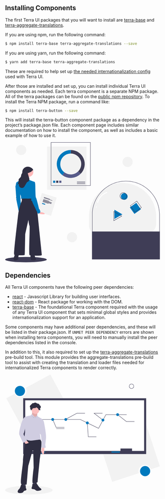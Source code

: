 ## Installing Components

<div class="tui-illustration-grid">
<div class="tui-illustration-grid-col">

The first Terra UI packages that you will want to install are [terra-base](https://engineering.cerner.com/terra-ui/#/components/terra-base/base/base) and [terra-aggregate-translations](https://github.com/cerner/terra-aggregate-translations).

If you are using npm, run the following command:

```bash
$ npm install terra-base terra-aggregate-translations --save
```

If you are using yarn, run the following command:

```bash
$ yarn add terra-base terra-aggregate-translations
```

These are required to help set up [the needed internationalization config](https://engineering.cerner.com/terra-ui/#/getting-started/terra-ui/internationalization/internationalization-intro) used with Terra UI.

After those are installed and set up, you can install individual Terra UI components as needed. Each terra component is a separate NPM package. All of the terra packages can be found on the [public npm repository](https://www.npmjs.com/browse/keyword/Terra). To install the Terra NPM package, run a command like:

```bash
$ npm install terra-button --save
```

This will install the terra-button component package as a dependency in the project’s package.json file. Each component page includes similar documentation on how to install the component, as well as includes a basic example of how to use it.

</div>
<div class="tui-illustration-grid-col tui-illustration-grid-col-illustration">
<svg id="ad0c1ec4-bb95-45b0-bb15-db7da0a16091" data-name="Layer 1" xmlns="http://www.w3.org/2000/svg"  viewBox="0 0 974 757.15033"><title>creative experiment</title><rect x="264" y="27" width="248" height="272" fill="#f2f2f2"/><rect x="289" y="1" width="248" height="272" fill="none" stroke="#3f3d56" stroke-miterlimit="10" stroke-width="2"/><rect x="302" y="242.31429" width="13.37143" height="13.37143" fill="#0079bd"/><rect x="321.31429" y="242.31429" width="13.37143" height="13.37143" fill="#3f3d56"/><rect x="340.62857" y="242.31429" width="13.37143" height="13.37143" fill="#575a89"/><rect x="452" y="248.12162" width="52" height="2.10811" fill="#3f3d56"/><rect x="452" y="254.44595" width="52" height="2.10811" fill="#3f3d56"/><rect x="452" y="260.77027" width="52" height="2.10811" fill="#3f3d56"/><path d="M526,119.92483v22A66,66,0,0,1,572.66907,254.5939l15.55633,15.55634A88,88,0,0,0,526,119.92483Z" transform="translate(-113 -70.92483)" fill="#3f3d56"/><path d="M588.2254,270.15024,572.66907,254.5939a65.98346,65.98346,0,0,1-86.6,5.87164L472.7533,277.9863a87.99778,87.99778,0,0,0,115.4721-7.83606Z" transform="translate(-113 -70.92483)" fill="#575a89"/><path d="M460,207.92483a66,66,0,0,1,66-66v-22A87.99914,87.99914,0,0,0,472.7533,277.9863l13.31579-17.52076A65.88493,65.88493,0,0,1,460,207.92483Z" transform="translate(-113 -70.92483)" fill="#0079bd"/><path d="M691.122,647.82517A50.122,50.122,0,0,1,641,597.70312V539.325c0-116.80811,94.69168-211.49979,211.49979-211.49979h.00042C969.30832,327.82517,1064,422.51685,1064,539.325v45.89391a62.6063,62.6063,0,0,1-62.6063,62.6063" transform="translate(-113 -70.92483)" fill="#f2f2f2"/><path d="M1022.39355,710.82517v-2A61.67646,61.67646,0,0,0,1084,647.21872V527.32517c0-116.07032-94.42969-210.5-210.5-210.5S663,411.25485,663,527.32517V659.7031a49.17779,49.17779,0,0,0,49.12207,49.12207v2A51.18008,51.18008,0,0,1,661,659.7031V527.32517c0-117.17285,95.32715-212.5,212.5-212.5s212.5,95.32715,212.5,212.5V647.21872A63.67906,63.67906,0,0,1,1022.39355,710.82517Z" transform="translate(-113 -70.92483)" fill="#3f3d56"/><rect x="547" y="562.90033" width="427" height="176" fill="#3f3d56"/><rect x="907.86031" y="462.78515" width="50" height="50" transform="matrix(0.81503, -0.57942, 0.57942, 0.81503, -223.08114, 559.81431)" fill="#0079bd"/><rect x="911.13969" y="451.86518" width="50" height="50" transform="matrix(0.81503, -0.57942, 0.57942, 0.81503, -216.14735, 559.69458)" fill="none" stroke="#3f3d56" stroke-miterlimit="10" stroke-width="2"/><circle cx="750" cy="341.90033" r="21" fill="#0079bd"/><circle cx="744" cy="338.90033" r="21" fill="none" stroke="#3f3d56" stroke-miterlimit="10" stroke-width="2"/><polygon points="687.934 425.82 713.068 440.287 738.201 454.754 713.105 469.287 688.01 483.82 687.972 454.82 687.934 425.82" fill="#0079bd"/><polygon points="683.895 436.803 709.028 451.271 734.162 465.738 709.066 480.271 683.97 494.803 683.932 465.803 683.895 436.803" fill="none" stroke="#3f3d56" stroke-miterlimit="10" stroke-width="2"/><path d="M698.43492,449.64862a87.83931,87.83931,0,0,1,55.55779-59.22684c3.6301-1.248,2.0705-7.04588-1.595-5.78567a94.08133,94.08133,0,0,0-59.74843,63.41747c-1.02951,3.7274,4.75739,5.318,5.78568,1.595Z" transform="translate(-113 -70.92483)" fill="#fff"/><path d="M687.05512,482.41572c3.86071,0,3.86711-6,0-6-3.86072,0-3.86711,6,0,6Z" transform="translate(-113 -70.92483)" fill="#fff"/><rect x="324" y="402.82517" width="98" height="120" transform="translate(44.45 -162.06206) rotate(17.60473)" fill="#f2f2f2"/><rect x="356.91571" y="422.852" width="38.47953" height="2.12865" transform="translate(32.82986 -164.83869) rotate(17.60473)" fill="#3f3d56"/><rect x="355.31686" y="429.2473" width="56" height="2.12865" transform="translate(35.09951 -166.70512) rotate(17.60473)" fill="#3f3d56"/><rect x="352.85476" y="435.65007" width="38.47953" height="2.12865" transform="translate(36.51042 -163.01108) rotate(17.60473)" fill="#3f3d56"/><rect x="348.10048" y="450.63316" width="38.47953" height="2.12865" transform="translate(40.81938 -160.87143) rotate(17.60473)" fill="#3f3d56"/><rect x="351.25591" y="442.04536" width="56" height="2.12865" transform="translate(38.78007 -164.87751) rotate(17.60473)" fill="#3f3d56"/><rect x="350.06734" y="445.79113" width="56" height="2.12865" transform="translate(39.85731 -164.3426) rotate(17.60473)" fill="#3f3d56"/><rect x="348.87877" y="449.53691" width="56" height="2.12865" transform="translate(40.93455 -163.80769) rotate(17.60473)" fill="#3f3d56"/><rect x="345.13755" y="456.8316" width="20.14035" height="5.56725" transform="translate(42.64587 -156.83115) rotate(17.60473)" fill="#0079bd"/><ellipse cx="131" cy="740.15033" rx="131" ry="17" fill="#3f3d56"/><path d="M182.12316,340.451l-4.35152,10.33486,4.89546,66.90465s-2.7197,3.80759,0,6.52729,2.17576,3.80758,2.17576,3.80758-4.35152,0-2.17576,3.26364,2.17576,4.89546,2.17576,4.89546l-1.08788,3.26364s2.17576,2.7197,2.17576,4.89547S200.07319,513.424,200.07319,513.424l13.5985-26.65308-7.61516-106.06834Z" transform="translate(-113 -70.92483)" fill="#0079bd"/><path d="M321.758,510.587s29.699-1.19961,39.168,9.27684-37.2018,2.89739-39.8415-.05442S321.758,510.587,321.758,510.587Z" transform="translate(-113 -70.92483)" fill="#ffb9b9"/><path d="M175.05194,774.51532l-5.98335,19.58185s-8.703,19.03791,3.26364,21.75761,23.38944-7.61516,23.38944-7.61516V795.18505l4.35152-20.66973Z" transform="translate(-113 -70.92483)" fill="#2f2e41"/><path d="M272.96118,774.51532s-2.7197,36.98794,3.26364,39.1637,27.197,2.7197,27.741,0,7.07123-5.4394,2.17576-9.247-8.1591-26.10914-8.1591-26.10914Z" transform="translate(-113 -70.92483)" fill="#2f2e41"/><path d="M218.02322,424.21781V440.536s-17.95,37.53188-24.47732,96.82137S164.71707,777.235,170.15647,780.49867s64.18495,5.4394,65.81677,1.08788S239.23688,649.953,239.23688,649.953l20.12579-89.75014s3.80759,32.09247,7.07123,37.53187-5.43941,182.22,0,184.93969,78.87133,7.61516,77.78345-1.08788-25.56519-244.77311-25.56519-244.77311S306.14153,425.30569,302.334,424.21781s-38.61975-2.17576-44.05916-1.08788S218.02322,424.21781,218.02322,424.21781Z" transform="translate(-113 -70.92483)" fill="#2f2e41"/><circle cx="146.36267" cy="187.3912" r="31.00459" fill="#ffb9b9"/><path d="M265.89,284.42516s-15.77427,24.47732-11.96669,31.0046-40.25158-6.52728-40.25158-6.52728,26.65308-32.63642,26.10913-36.444S265.89,284.42516,265.89,284.42516Z" transform="translate(-113 -70.92483)" fill="#ffb9b9"/><path d="M298.52637,320.86916s-28.82883-9.247-32.63641-13.05457a52.31836,52.31836,0,0,1-6.52729-8.1591s-34.81217-4.89546-35.9-4.89546-9.247,9.79092-11.42275,11.96668-29.91671,16.86215-29.91671,20.66973-4.35152,23.38943-4.35152,23.38943,9.79092,20.12579,15.77426,24.47731,7.61517,3.26365,8.15911,10.33487,8.1591,18.494,8.1591,18.494,4.89546,12.51062,3.80758,16.31821-5.98334,7.07122,5.43941,5.98334,67.99253,2.17576,67.99253-3.80758-10.87881-63.09707-10.87881-63.09707Z" transform="translate(-113 -70.92483)" fill="#0079bd"/><path d="M288.19151,321.957l10.33486-1.08788s3.80758,2.17576,4.35152,23.38943.54394,72.344,4.35153,76.69558,19.58184,71.80011,19.58184,71.80011,4.35153,1.08788,4.35153,4.89546,4.89546,7.07122,2.7197,11.42274,2.17576,3.26365-.54394,5.98335-15.77427,8.1591-16.31821,4.89546,1.63182-3.80758-.54394-4.89546-2.17576-1.63182-2.7197-5.43941-5.4394-7.61516-4.89546-9.247-23.93337-48.95462-23.93337-50.58644-1.63183-7.61517-3.80759-8.70305-5.4394-2.17576-3.80758-4.89546-4.35152-84.31074-4.35152-84.31074Z" transform="translate(-113 -70.92483)" fill="#0079bd"/><path d="M285.58136,238.65336c-9.50754-10.32052-24.43845-15.79831-38.13088-12.72851s-25.22222,15.22639-26.29294,29.21781c-.219,2.862-.03658,5.78533-.77714,8.55856-1.24558,4.66446-4.952,8.36136-6.25866,13.00907-.87517,3.11284-.61579,6.46455-1.54332,9.5622-1.71391,5.72391-7.0189,9.456-11.0622,13.85511a14.02046,14.02046,0,0,0-3.54109,5.79486,21.85181,21.85181,0,0,0-.26791,5.89668,41.0573,41.0573,0,0,1-11.00759,28.642,70.65247,70.65247,0,0,1,13.69788-7.9634c-2.404,7.65546-.20626,16.71331,5.84256,21.98559s15.737,6.09142,22.2772,1.44265c3.88527-2.76166,6.40882-7.00037,8.8191-11.11288l9.12588-15.57094c1.65067-2.81643,3.374-5.71481,6.01148-7.63856,2.096-1.52878,4.64268-2.34222,6.75251-3.85181,5.32221-3.80807,6.75125-11.26127,5.76025-17.73005s-3.90007-12.47487-5.56847-18.80288c-1.31957-5.00494-1.73366-10.74071,1.23492-14.9808,3.94051-5.6283,12.03886-6.3464,17.39337-10.65157,2.01594-1.62087,2.91656-3.593,4.36041-5.62191,1.33293-1.87308,1.6725-1.20168,3.73788-1.28729C291.81566,248.44227,287.68282,240.93452,285.58136,238.65336Z" transform="translate(-113 -70.92483)" fill="#2f2e41"/><ellipse cx="145.5" cy="198.15033" rx="2.5" ry="6" fill="#ffb9b9"/><circle cx="421" cy="598.90033" r="32" fill="#f2f2f2"/><circle cx="101" cy="48.90033" r="32" fill="#f2f2f2"/><circle cx="771" cy="123.90033" r="32" fill="#f2f2f2"/></svg>
</div>
</div>

## Dependencies

<div class="tui-illustration-grid">
<div class="tui-illustration-grid-col">

All Terra UI components have the following peer dependencies:

- [react](https://reactjs.org/docs/react-api.html#overview) - Javascript Library for building user interfaces.
- [react-dom](https://reactjs.org/docs/react-dom.html#overview) - React package for working with the DOM.
- [terra-base](https://engineering.cerner.com/terra-ui/#/components/terra-base/base/base) - The foundational Terra component required with the usage of any Terra UI component that sets minimal global styles and provides internationalization support for an application.

Some components may have additional peer dependencies, and these will be listed in their package.json. If `UNMET PEER DEPENDENCY` errors are shown when installing terra components, you will need to manually install the peer dependencies listed in the console.

In addition to this, it also required to set up the [terra-aggregate-translations](https://github.com/cerner/terra-aggregate-translations) pre-build tool. This module provides the aggregate-translations pre-build tool to assist with creating the translation and loader files needed for internationalized Terra components to render correctly.

<div class="tui-illustration-grid-col tui-illustration-grid-col-illustration">
<svg id="e7b3b0c3-1e4f-480c-906c-c03021e90d10" data-name="Layer 1" xmlns="http://www.w3.org/2000/svg" viewBox="0 0 991.13988 770.17774"><title>professor</title><path d="M394.01076,64.91113,236.15757,150.41336a40.156,40.156,0,1,1-70.5866,38.23373l-53.82344,29.15382L251.16683,475.1951,533.43006,322.30535Z" transform="translate(-104.43006 -64.91113)" fill="#f2f2f2"/><circle cx="94.60365" cy="105.66791" r="32.5874" fill="#0079bd"/><path d="M790.38464,753.97532l170.67214-55.67116a40.156,40.156,0,1,1,76.31882-24.89429l58.19434-18.98228-90.777-278.29668L699.60765,475.6786Z" transform="translate(-104.43006 -64.91113)" fill="#f2f2f2"/><circle cx="896.77566" cy="620.24394" r="32.5874" fill="#0079bd"/><rect x="115.5" y="152.67774" width="788" height="358" fill="#3f3d56"/><rect x="128.5" y="165.67774" width="762" height="325" fill="#fff"/><rect x="739" y="475.17774" width="74" height="25" fill="#3f3d56"/><rect x="681" y="494.17774" width="54" height="7" fill="#0079bd"/><polyline points="190.5 288.678 481.5 288.678 526.616 310.657 598.5 345.678 645.5 257.678 778.5 257.678" fill="none" stroke="#3f3d56" stroke-miterlimit="10" stroke-width="2"/><polyline points="304.925 288.678 326.5 339.678 379.5 339.678" fill="none" stroke="#3f3d56" stroke-miterlimit="10" stroke-width="2"/><polyline points="385.807 288.678 459.5 248.678 511.5 248.678" fill="none" stroke="#3f3d56" stroke-miterlimit="10" stroke-width="2"/><circle cx="304.5" cy="288.67774" r="9" fill="#0079bd"/><circle cx="388.5" cy="288.67774" r="9" fill="#0079bd"/><polyline points="526.5 310.678 532.5 399.678 584.5 399.678" fill="none" stroke="#3f3d56" stroke-miterlimit="10" stroke-width="2"/><polyline points="626.65 292.971 569.5 248.678 623.5 248.678" fill="none" stroke="#3f3d56" stroke-miterlimit="10" stroke-width="2"/><polyline points="721.051 257.678 776.5 301.678 828.5 301.678" fill="none" stroke="#3f3d56" stroke-miterlimit="10" stroke-width="2"/><circle cx="526.5" cy="310.67774" r="9" fill="#0079bd"/><circle cx="720.5" cy="257.67774" r="9" fill="#0079bd"/><circle cx="626.5" cy="292.67774" r="9" fill="#0079bd"/><line x1="327.5" y1="347.67774" x2="379.5" y2="347.67774" fill="none" stroke="#3f3d56" stroke-miterlimit="10" stroke-width="2"/><path d="M615.93006,322.58887h0Z" transform="translate(-104.43006 -64.91113)" fill="none" stroke="#3f3d56" stroke-miterlimit="10" stroke-width="2"/><path d="M727.93006,321.58887h0Z" transform="translate(-104.43006 -64.91113)" fill="none" stroke="#3f3d56" stroke-miterlimit="10" stroke-width="2"/><path d="M727.93006,329.58887h0Z" transform="translate(-104.43006 -64.91113)" fill="none" stroke="#3f3d56" stroke-miterlimit="10" stroke-width="2"/><path d="M932.93006,374.58887h0Z" transform="translate(-104.43006 -64.91113)" fill="none" stroke="#3f3d56" stroke-miterlimit="10" stroke-width="2"/><path d="M913.93006,382.58887h0Z" transform="translate(-104.43006 -64.91113)" fill="none" stroke="#3f3d56" stroke-miterlimit="10" stroke-width="2"/><path d="M688.93006,472.58887h0Z" transform="translate(-104.43006 -64.91113)" fill="none" stroke="#3f3d56" stroke-miterlimit="10" stroke-width="2"/><circle cx="809.54207" cy="75.52974" r="14.75556" fill="none" stroke="#3f3d56" stroke-miterlimit="10" stroke-width="2"/><ellipse cx="152" cy="742.17774" rx="152" ry="28" fill="#f2f2f2"/><polygon points="256.389 493.658 229.272 507.339 231.027 510.834 258.143 497.153 256.389 493.658" fill="#0079bd"/><path d="M356.41026,533.12245l-1.21823,7.3094s1.82735,50.55672-11.57323,34.71968-4.26382-37.15614-4.26382-37.15614l3.65471-6.09117Z" transform="translate(-104.43006 -64.91113)" fill="#fbbebe"/><path d="M278.44328,299.22149s-2.43647,25.58291-3.65471,26.80115,18.27352,24.36468,18.27352,24.36468l17.05527-15.837s-1.21823-23.14645,2.43647-28.01939S278.44328,299.22149,278.44328,299.22149Z" transform="translate(-104.43006 -64.91113)" fill="#fbbebe"/><path d="M278.44328,299.22149s-2.43647,25.58291-3.65471,26.80115,18.27352,24.36468,18.27352,24.36468l17.05527-15.837s-1.21823-23.14645,2.43647-28.01939S278.44328,299.22149,278.44328,299.22149Z" transform="translate(-104.43006 -64.91113)" opacity="0.1"/><polygon points="128.939 700.894 128.939 722.822 120.411 724.041 108.229 720.386 111.883 697.239 128.939 700.894" fill="#3f3d56"/><path d="M222.4045,776.76929s-3.6547-9.74588-9.74587-8.52764-7.30941,8.52764-7.30941,8.52764-4.87293,18.27351-12.18234,24.36468-14.61881,21.92822,0,24.36468,26.80115-3.6547,26.80115-4.87293,3.65471-8.52764,9.74588-9.74588,10.96411-2.43646,10.96411-7.3094-3.65471-9.74587-3.65471-9.74587-1.21823-23.10808-3.6547-20.08168a24.23422,24.23422,0,0,0-3.6547,7.89933Z" transform="translate(-104.43006 -64.91113)" fill="#2f2e41"/><polygon points="181.323 689.93 176.45 708.203 188.632 710.64 194.723 704.549 195.941 688.712 181.323 689.93" fill="#3f3d56"/><path d="M284.53445,770.67812s4.87293-3.65471,7.3094-3.65471h3.6547s0-8.52764,6.09118-8.52764,4.87293,6.09117,4.87293,6.09117,13.40058,20.71,17.05528,24.36469,23.14645,14.61881,7.30941,19.49175-26.80116,4.87293-34.11056-3.65471c0,0-7.30941-3.6547-12.18234-3.6547s-10.96411-2.43647-10.96411-6.09117,3.6547-10.96411,3.6547-10.96411,2.43647-21.92821,3.6547-19.49175S284.53445,770.67812,284.53445,770.67812Z" transform="translate(-104.43006 -64.91113)" fill="#2f2e41"/><path d="M232.15038,474.64721v40.20173s-13.40058,77.967-13.40058,103.5499-20.71,147.40634-10.96411,149.84281,32.89233,6.09117,34.11056,2.43647,9.74587-119.387,10.96411-120.60519,26.80115-97.45873,26.80115-97.45873l4.87294,1.21823,2.43646,109.64108s-12.18234,98.677-6.09117,98.677,31.67409-1.21824,31.67409-8.52764,13.40058-142.5334,13.40058-142.5334,15.837-107.20461,9.74587-118.16872-6.09117-17.05528-6.09117-17.05528Z" transform="translate(-104.43006 -64.91113)" fill="#2f2e41"/><circle cx="194.11408" cy="228.8283" r="24.36468" fill="#fbbebe"/><path d="M293.06209,335.76851s-15.22793-12.79146-16.44617-17.66439c0,0-7.91852,7.91852-7.91852,9.13675s-34.11056,4.87294-42.63819,14.61881-15.83705,30.45586-15.83705,30.45586l20.71,38.98349s1.21824,21.92822,1.21824,24.36468-6.09117,41.42-3.65471,42.6382,26.80116,13.40058,47.51114,10.96411,41.42-6.09117,47.51113-6.09117,10.96411,2.43647,10.96411,0-3.6547-7.30941-3.6547-9.74588-1.21824-8.52764-1.21824-12.18234-2.43647-9.74587-2.43647-14.61881,26.80116-70.65758,26.80116-70.65758-1.21824-20.71-20.71-30.45586-21.92821-13.40057-21.92821-13.40057-.37979-7.30941-1.40813-7.30941-4.683,10.96411-14.42892,12.18235Z" transform="translate(-104.43006 -64.91113)" fill="#d0cde1"/><polygon points="122.847 432.883 131.375 446.283 153.303 441.41 137.466 423.137 122.847 432.883" fill="#fbbebe"/><path d="M346.66439,366.22437l7.30941,9.74587s14.61881,70.65758,12.18234,96.2405-4.87294,45.07466-4.87294,45.07466,4.87294,18.27352,1.21823,18.27352-25.58291,1.21823-25.58291-2.43647S339.355,506.3213,339.355,506.3213L333.26381,452.719l-13.40057-18.27351Z" transform="translate(-104.43006 -64.91113)" fill="#d0cde1"/><path d="M281.99544,281.91075c1.4935-.633,3.22007-.1195,4.81953-.38952,1.87824-.31708,3.55879-1.70862,5.45549-1.533a10.48375,10.48375,0,0,1,2.5973.84328,3.39062,3.39062,0,0,0,2.66075.09529,1.51214,1.51214,0,0,0,.57862-2.27113,7.52045,7.52045,0,0,0,4.32739-1.86276,3.22984,3.22984,0,0,1,.82584-.61957,2.69555,2.69555,0,0,1,2.12237.33059l2.78767,1.285a3.52582,3.52582,0,0,1,1.593,1.13954c.33158.517.39648,1.21219.86613,1.60806.59923.50509,1.495.25792,2.27711.30743a2.91242,2.91242,0,0,1,2.62978,2.83983c-.01108.81805-.30863,1.82167.33839,2.32234.37528.29039.90808.24392,1.34773.42241,1.13946.4626,1.1439,2.04883.97555,3.267s-.08506,2.82525,1.08613,3.20033c.82465.2641,1.66742-.29891,2.52418-.42448,1.29251-.18944,2.48848.619,3.63908,1.23756s2.67915,1.03581,3.67643.19207c.928-.78513.86846-2.2215.61327-3.41a18.78968,18.78968,0,0,0-1.78747-4.88693,3.102,3.102,0,0,1-.51817-1.52085,2.75375,2.75375,0,0,1,1.27792-1.86007c1.40979-1.11453,3.03151-2.23658,3.4879-3.97479.335-1.27571-.04182-2.62112-.01273-3.93975.03541-1.60454.6734-3.20218.3742-4.779-.54233-2.85815-3.72326-4.23367-5.77661-6.29447-2.82154-2.83179-3.7376-7.36107-7.06749-9.57284-2.6639-1.76941-6.14831-1.55819-9.18183-2.57056-3.33241-1.11211-6.01486-3.6671-9.302-4.90659a12.96261,12.96261,0,0,0-11.01889.96648,11.02841,11.02841,0,0,1-3.23948,1.65513,11.64687,11.64687,0,0,1-2.94852-.0342,11.3814,11.3814,0,0,0-5.6235,1.16027,3.14415,3.14415,0,0,0-1.57539,1.38165c-.58852,1.30709.26647,3.35047-1.02358,3.97545-.60147.29139-1.31155.01224-1.97973.02691-1.29933.02853-2.29894,1.15915-2.91719,2.30232a11.03264,11.03264,0,0,1-2.04409,3.28973c-1.58825,1.391-4.47379,1.62087-4.88876,3.69094a20.12443,20.12443,0,0,0,.149,2.62234c-.12,1.8345-2.08321,3.2287-1.98075,5.06426.11819,2.11725,2.80817,3.15168,3.52724,5.14658.54753,1.519-.173,3.1614-.66878,4.698s-.6453,3.50622.63511,4.4899c.50206.38571,1.14756.54384,1.65956.91623,1.32492.96364,1.30819,2.90835,1.16106,4.54a2.13535,2.13535,0,0,0,.48137,1.944,1.79886,1.79886,0,0,0,1.47242.17681,6.00977,6.00977,0,0,0,3.8037-2.86237c.42668-.70547.51243-1.32725,1.28754-1.70157.52595-.254,1.16463-.02729,1.7-.35691C279.74623,287.70916,278.86947,283.2356,281.99544,281.91075Z" transform="translate(-104.43006 -64.91113)" fill="#2f2e41"/><path d="M213.87686,368.66083l-3.6547,3.65471S188.294,438.10018,195.60335,452.719s21.92822,51.16584,26.80115,49.9476,21.92822-12.18234,21.92822-13.40057-20.71-35.32879-20.71-35.32879-2.43647-7.30941-1.21824-8.52764,1.21824,0,0-2.43647-1.21823,0,1.21824-2.43647,2.43647-2.43647,2.43647-3.6547,7.3094-31.67409,7.3094-31.67409Z" transform="translate(-104.43006 -64.91113)" fill="#d0cde1"/><polygon points="128.329 446.892 155.131 438.365 158.785 446.892 129.548 452.983 128.329 446.892" fill="#2f2e41"/><polygon points="128.329 446.892 155.131 438.365 158.785 446.892 129.548 452.983 128.329 446.892" opacity="0.1"/><polygon points="164.876 262.939 185.586 279.994 188.023 276.339 164.876 262.939" opacity="0.1"/><polygon points="206.296 267.812 191.678 276.339 192.896 279.994 206.296 267.812" opacity="0.1"/></svg>
</div>
</div>
